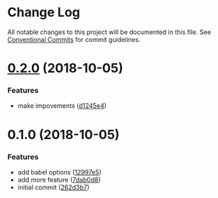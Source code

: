 # Change Log

All notable changes to this project will be documented in this file.
See [Conventional Commits](https://conventionalcommits.org) for commit guidelines.

# [0.2.0](https://github.com/cloudever/relernapp/compare/@app/app@0.1.0...@app/app@0.2.0) (2018-10-05)


### Features

* make impovements ([d1245e4](https://github.com/cloudever/relernapp/commit/d1245e4))





# 0.1.0 (2018-10-05)


### Features

* add babel options ([12997e5](https://github.com/cloudever/relernapp/commit/12997e5))
* add more feature ([7dab0d8](https://github.com/cloudever/relernapp/commit/7dab0d8))
* initial commit ([262d3b7](https://github.com/cloudever/relernapp/commit/262d3b7))
